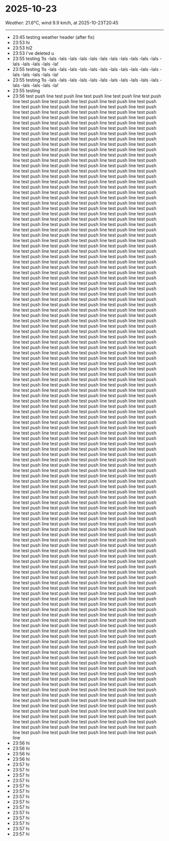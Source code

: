 # 2025-10-23
*Weather:* 21.6°C, wind 9.9 km/h, at 2025-10-23T20:45

---

- 23:45 testing weather header (after fix)
- 23:53 hi
- 23:53 hi2
- 23:53 i've deleted u
- 23:55 testing 1ls -lals -lals -lals -lals -lals -lals -lals -lals -lals -lals -lals -lals -lals -lals -lals -la!
- 23:55 testing 1ls -lals -lals -lals -lals -lals -lals -lals -lals -lals -lals -lals -lals -lals -lals -lals -la!
- 23:55 testing 1ls -lals -lals -lals -lals -lals -lals -lals -lals -lals -lals -lals -lals -lals -lals -lals -la!
- 23:55 testing
- 23:56 test push line  test push line  test push line  test push line  test push line  test push line  test push line  test push line  test push line  test push line  test push line  test push line  test push line  test push line  test push line  test push line  test push line  test push line  test push line  test push line  test push line  test push line  test push line  test push line  test push line  test push line  test push line  test push line  test push line  test push line  test push line  test push line  test push line  test push line  test push line  test push line  test push line  test push line  test push line  test push line  test push line  test push line  test push line  test push line  test push line  test push line  test push line  test push line  test push line  test push line  test push line  test push line  test push line  test push line  test push line  test push line  test push line  test push line  test push line  test push line  test push line  test push line  test push line  test push line  test push line  test push line  test push line  test push line  test push line  test push line  test push line  test push line  test push line  test push line  test push line  test push line  test push line  test push line  test push line  test push line  test push line  test push line  test push line  test push line  test push line  test push line  test push line  test push line  test push line  test push line  test push line  test push line  test push line  test push line  test push line  test push line  test push line  test push line  test push line  test push line  test push line  test push line  test push line  test push line  test push line  test push line  test push line  test push line  test push line  test push line  test push line  test push line  test push line  test push line  test push line  test push line  test push line  test push line  test push line  test push line  test push line  test push line  test push line  test push line  test push line  test push line  test push line  test push line  test push line  test push line  test push line  test push line  test push line  test push line  test push line  test push line  test push line  test push line  test push line  test push line  test push line  test push line  test push line  test push line  test push line  test push line  test push line  test push line  test push line  test push line  test push line  test push line  test push line  test push line  test push line  test push line  test push line  test push line  test push line  test push line  test push line  test push line  test push line  test push line  test push line  test push line  test push line  test push line  test push line  test push line  test push line  test push line  test push line  test push line  test push line  test push line  test push line  test push line  test push line  test push line  test push line  test push line  test push line  test push line  test push line  test push line  test push line  test push line  test push line  test push line  test push line  test push line  test push line  test push line  test push line  test push line  test push line  test push line  test push line  test push line  test push line  test push line  test push line  test push line  test push line  test push line  test push line  test push line  test push line  test push line  test push line  test push line  test push line  test push line  test push line  test push line  test push line  test push line  test push line  test push line  test push line  test push line  test push line  test push line  test push line  test push line  test push line  test push line  test push line  test push line  test push line  test push line  test push line  test push line  test push line  test push line  test push line  test push line  test push line  test push line  test push line  test push line  test push line  test push line  test push line  test push line  test push line  test push line  test push line  test push line  test push line  test push line  test push line  test push line  test push line  test push line  test push line  test push line  test push line  test push line  test push line  test push line  test push line  test push line  test push line  test push line  test push line  test push line  test push line  test push line  test push line  test push line  test push line  test push line  test push line  test push line  test push line  test push line  test push line  test push line  test push line  test push line  test push line  test push line  test push line  test push line  test push line  test push line  test push line  test push line  test push line  test push line  test push line  test push line  test push line  test push line  test push line  test push line  test push line  test push line  test push line  test push line  test push line  test push line  test push line  test push line  test push line  test push line  test push line  test push line  test push line  test push line  test push line  test push line  test push line  test push line  test push line  test push line  test push line  test push line  test push line  test push line  test push line  test push line  test push line  test push line  test push line  test push line  test push line  test push line  test push line  test push line  test push line  test push line  test push line  test push line  test push line  test push line  test push line  test push line  test push line  test push line  test push line  test push line  test push line  test push line  test push line  test push line  test push line  test push line  test push line  test push line  test push line  test push line  test push line  test push line  test push line  test push line  test push line  test push line  test push line  test push line  test push line  test push line  test push line  test push line  test push line  test push line  test push line  test push line  test push line  test push line  test push line  test push line  test push line  test push line  test push line  test push line  test push line  test push line  test push line  test push line  test push line  test push line  test push line  test push line  test push line  test push line  test push line  test push line  test push line  test push line  test push line  test push line  test push line  test push line  test push line  test push line  test push line  test push line  test push line  test push line  test push line  test push line  test push line  test push line  test push line  test push line  test push line  test push line  test push line  test push line  test push line  test push line  test push line  test push line  test push line  test push line  test push line  test push line  test push line  test push line  test push line  test push line  test push line  test push line  test push line  test push line  test push line  test push line  test push line  test push line  test push line  test push line  test push line  test push line  test push line  test push line  test push line  test push line  test push line  test push line  test push line  test push line  test push line  test push line  test push line  test push line  test push line  test push line  test push line  test push line  test push line  test push line  test push line  test push line  test push line  test push line  test push line  test push line  test push line  test push line  test push line  test push line  test push line  test push line  test push line  test push line  test push line  test push line  test push line  test push line  test push line  test push line  test push line  test push line  test push line  test push line  test push line  test push line  test push line  test push line  test push line  test push line  test push line  test push line  test push line  test push line  test push line  test push line  test push line  test push line  test push line  test push line  test push line  test push line  test push line  test push line  test push line  test push line  test push line  test push line  test push line  test push line  test push line  test push line  test push line  test push line  test push line  test push line  test push line  test push line  test push line  test push line  test push line  test push line  test push line  test push line  test push line  test push line  test push line  test push line  test push line  test push line  test push line  test push line  test push line  test push line  test push line  test push line  test push line  test push line  test push line  test push line  test push line  test push line  test push line  test push line  test push line  test push line  test push line  test push line  test push line  test push line  test push line  test push line  test push line  test push line  test push line  test push line  test push line  test push line  test push line  test push line  test push line  test push line  test push line  test push line  test push line  test push line  test push line  test push line  test push line  test push line  test push line  test push line  test push line  test push line  test push line  test push line  test push line  test push line  test push line  test push line  test push line  test push line  test push line  test push line  test push line  test push line  test push line  test push line  test push line  test push line  test push line  test push line  test push line  test push line  test push line  test push line  test push line  test push line  test push line  test push line  test push line  test push line  test push line  test push line  test push line  test push line
- 23:56 hi
- 23:56 hi
- 23:56 hi
- 23:56 hi
- 23:57 hi
- 23:57 hi
- 23:57 hi
- 23:57 hi
- 23:57 hi
- 23:57 hi
- 23:57 hi
- 23:57 hi
- 23:57 hi
- 23:57 hi
- 23:57 hi
- 23:57 hi
- 23:57 hi
- 23:57 hi
